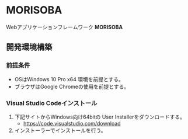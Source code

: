 # MORISOBA

Webアプリケーションフレームワーク **MORISOBA**

## 開発環境構築

### 前提条件

* OSはWindows 10 Pro x64 環境を前提とする。
* ブラウザはGoogle Chromeの使用を前提とする。

### Visual Studio Codeインストール

1. 下記サイトからWindows向け64bitの User Installerをダウンロードする。
    * https://code.visualstudio.com/download
1. インストーラーでインストールを行う。
